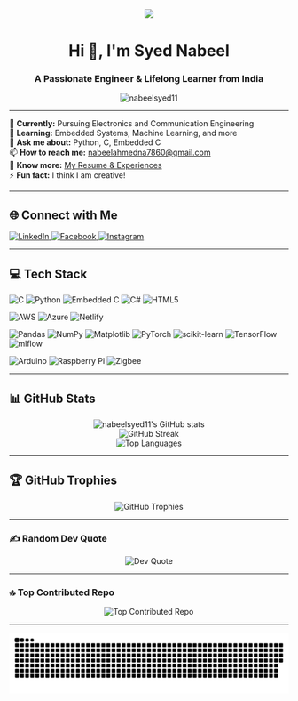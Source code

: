 <div align="center">
  <img height="150" src="https://media.giphy.com/media/M9gbBd9nbDrOTu1Mqx/giphy.gif"  />
</div>

<h1 align="center">Hi 👋, I'm Syed Nabeel</h1>
<h3 align="center">A Passionate Engineer & Lifelong Learner from India</h3>

<p align="center">
  <img src="https://komarev.com/ghpvc/?username=nabeelsyed11&label=Profile%20views&color=0e75b6&style=flat" alt="nabeelsyed11" />
</p>

---

🔭 **Currently:** Pursuing Electronics and Communication Engineering  
🌱 **Learning:** Embedded Systems, Machine Learning, and more  
💬 **Ask me about:** Python, C, Embedded C  
📫 **How to reach me:** nabeelahmedna7860@gmail.com  
📄 **Know more:** [My Resume & Experiences](https://nabeelsyed.tiiny.site/)  
⚡ **Fun fact:** I think I am creative!  

---

## 🌐 Connect with Me

<p align="left">
  <a href="https://linkedin.com/in/syed-ahmed-64052a32a" target="_blank">
    <img src="https://raw.githubusercontent.com/rahuldkjain/github-profile-readme-generator/master/src/images/icons/Social/linked-in-alt.svg" alt="LinkedIn" height="30" width="40" />
  </a>
  <a href="https://www.facebook.com/profile.php?id=100041793710234" target="_blank">
    <img src="https://raw.githubusercontent.com/rahuldkjain/github-profile-readme-generator/master/src/images/icons/Social/facebook.svg" alt="Facebook" height="30" width="40" />
  </a>
  <a href="https://instagram.com/nabeelsyed_" target="_blank">
    <img src="https://raw.githubusercontent.com/rahuldkjain/github-profile-readme-generator/master/src/images/icons/Social/instagram.svg" alt="Instagram" height="30" width="40" />
  </a>
</p>

---

## 💻 Tech Stack

![C](https://img.shields.io/badge/c-%2300599C.svg?style=for-the-badge&logo=c&logoColor=white)
![Python](https://img.shields.io/badge/python-3670A0?style=for-the-badge&logo=python&logoColor=ffdd54)
![Embedded C](https://img.shields.io/badge/Embedded%20C-00599C?style=for-the-badge&logo=c&logoColor=white)
![C#](https://img.shields.io/badge/c%23-%23239120.svg?style=for-the-badge&logo=csharp&logoColor=white)
![HTML5](https://img.shields.io/badge/html5-%23E34F26.svg?style=for-the-badge&logo=html5&logoColor=white)

![AWS](https://img.shields.io/badge/AWS-%23FF9900.svg?style=for-the-badge&logo=amazon-aws&logoColor=white)
![Azure](https://img.shields.io/badge/azure-%230072C6.svg?style=for-the-badge&logo=microsoftazure&logoColor=white)
![Netlify](https://img.shields.io/badge/netlify-%23000000.svg?style=for-the-badge&logo=netlify&logoColor=#00C7B7)

![Pandas](https://img.shields.io/badge/pandas-%23150458.svg?style=for-the-badge&logo=pandas&logoColor=white)
![NumPy](https://img.shields.io/badge/numpy-%23013243.svg?style=for-the-badge&logo=numpy&logoColor=white)
![Matplotlib](https://img.shields.io/badge/Matplotlib-%23ffffff.svg?style=for-the-badge&logo=Matplotlib&logoColor=black)
![PyTorch](https://img.shields.io/badge/PyTorch-%23EE4C2C.svg?style=for-the-badge&logo=PyTorch&logoColor=white)
![scikit-learn](https://img.shields.io/badge/scikit--learn-%23F7931E.svg?style=for-the-badge&logo=scikit-learn&logoColor=white)
![TensorFlow](https://img.shields.io/badge/TensorFlow-%23FF6F00.svg?style=for-the-badge&logo=TensorFlow&logoColor=white)
![mlflow](https://img.shields.io/badge/mlflow-%23d9ead3.svg?style=for-the-badge&logo=numpy&logoColor=blue)

![Arduino](https://img.shields.io/badge/-Arduino-00979D?style=for-the-badge&logo=Arduino&logoColor=white)
![Raspberry Pi](https://img.shields.io/badge/-Raspberry_Pi-C51A4A?style=for-the-badge&logo=Raspberry-Pi)
![Zigbee](https://img.shields.io/badge/zigbee-%23EB0443.svg?style=for-the-badge&logo=zigbee&logoColor=white)

<!-- Add more badges as you wish -->

---

## 📊 GitHub Stats

<p align="center">
  <img src="https://github-readme-stats.vercel.app/api?username=nabeelsyed11&theme=github_dark&hide_border=false&include_all_commits=true&count_private=true" alt="nabeelsyed11's GitHub stats" /><br />
  <img src="https://nirzak-streak-stats.vercel.app/?user=nabeelsyed11&theme=github_dark&hide_border=false" alt="GitHub Streak" /><br />
  <img src="https://github-readme-stats.vercel.app/api/top-langs/?username=nabeelsyed11&theme=github_dark&hide_border=false&include_all_commits=true&count_private=true&layout=compact" alt="Top Languages" />
</p>

---

## 🏆 GitHub Trophies

<p align="center">
  <img src="https://github-profile-trophy.vercel.app/?username=nabeelsyed11&theme=radical&no-frame=false&no-bg=true&margin-w=4" alt="GitHub Trophies" />
</p>

---

### ✍️ Random Dev Quote
<p align="center">
  <img src="https://quotes-github-readme.vercel.app/api?type=horizontal&theme=radical" alt="Dev Quote" />
</p>

---

### 🔝 Top Contributed Repo
<p align="center">
  <img src="https://github-contributor-stats.vercel.app/api?username=nabeelsyed11&limit=5&theme=dark&combine_all_yearly_contributions=true" alt="Top Contributed Repo" />
</p>

---

![snake gif](https://github.com/nabeelsyed11/nabeelsyed11/blob/output/github-snake-dark.svg)


